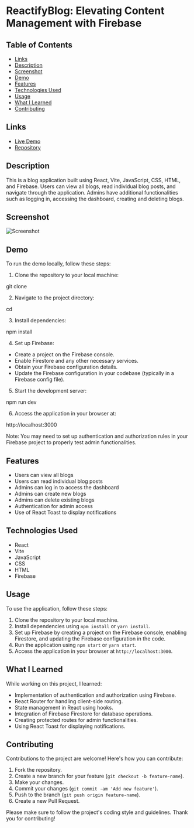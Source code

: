 # ReactifyBlog: Elevating Content Management with Firebase

## Table of Contents

- [Links](#links)
- [Description](#description)
- [Screenshot](#screenshot)
- [Demo](#demo)
- [Features](#features)
- [Technologies Used](#technologies-used)
- [Usage](#usage)
- [What I Learned](#what-i-learned)
- [Contributing](#contributing)

## Links

- [Live Demo](https://blogops.netlify.app/)
- [Repository](https://github.com/aruntutter/react-firebase-blog-app)

## Description

This is a blog application built using React, Vite, JavaScript, CSS, HTML, and Firebase. Users can view all blogs, read individual blog posts, and navigate through the application. Admins have additional functionalities such as logging in, accessing the dashboard, creating and deleting blogs.

## Screenshot

![Screenshot](path/to/your/screenshot.png)

## Demo

To run the demo locally, follow these steps:

1. Clone the repository to your local machine:

git clone <repository-url>

2. Navigate to the project directory:

cd <project-directory>

3. Install dependencies:

npm install

4. Set up Firebase:

- Create a project on the Firebase console.
- Enable Firestore and any other necessary services.
- Obtain your Firebase configuration details.
- Update the Firebase configuration in your codebase (typically in a Firebase config file).

5. Start the development server:

npm run dev

6. Access the application in your browser at:

http://localhost:3000

Note: You may need to set up authentication and authorization rules in your Firebase project to properly test admin functionalities.

## Features

- Users can view all blogs
- Users can read individual blog posts
- Admins can log in to access the dashboard
- Admins can create new blogs
- Admins can delete existing blogs
- Authentication for admin access
- Use of React Toast to display notifications

## Technologies Used

- React
- Vite
- JavaScript
- CSS
- HTML
- Firebase

## Usage

To use the application, follow these steps:

1. Clone the repository to your local machine.
2. Install dependencies using `npm install` or `yarn install`.
3. Set up Firebase by creating a project on the Firebase console, enabling Firestore, and updating the Firebase configuration in the code.
4. Run the application using `npm start` or `yarn start`.
5. Access the application in your browser at `http://localhost:3000`.

## What I Learned

While working on this project, I learned:

- Implementation of authentication and authorization using Firebase.
- React Router for handling client-side routing.
- State management in React using hooks.
- Integration of Firebase Firestore for database operations.
- Creating protected routes for admin functionalities.
- Using React Toast for displaying notifications.

## Contributing

Contributions to the project are welcome! Here's how you can contribute:

1. Fork the repository.
2. Create a new branch for your feature (`git checkout -b feature-name`).
3. Make your changes.
4. Commit your changes (`git commit -am 'Add new feature'`).
5. Push to the branch (`git push origin feature-name`).
6. Create a new Pull Request.

Please make sure to follow the project's coding style and guidelines. Thank you for contributing!
